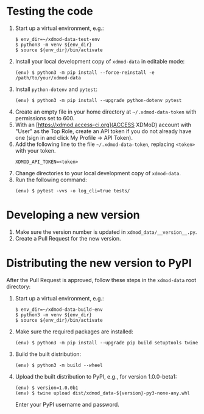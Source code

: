 # Testing the code
1. Start up a virtual environment, e.g.:
    ```
    $ env_dir=~/xdmod-data-test-env                                            
    $ python3 -m venv ${env_dir}                                                
    $ source ${env_dir}/bin/activate
    ```
1. Install your local development copy of `xdmod-data` in editable mode:
    ```
    (env) $ python3 -m pip install --force-reinstall -e /path/to/your/xdmod-data
    ```
1. Install `python-dotenv` and `pytest`:
    ```
    (env) $ python3 -m pip install --upgrade python-dotenv pytest
    ```
1. Create an empty file in your home directory at `~/.xdmod-data-token` with permissions set to 600.
1. With an [https://xdmod.access-ci.org](ACCESS XDMoD) account with "User" as the Top Role, create an API token if you do not already have one (sign in and click My Profile -> API Token).
1. Add the following line to the file `~/.xdmod-data-token`, replacing `<token>` with your token.
    ```
    XDMOD_API_TOKEN=<token>
    ```
1. Change directories to your local development copy of `xdmod-data`.
1. Run the following command:
    ```
    (env) $ pytest -vvs -o log_cli=true tests/ 
    ```

# Developing a new version
1. Make sure the version number is updated in `xdmod_data/__version__.py`.
1. Create a Pull Request for the new version.

# Distributing the new version to PyPI
After the Pull Request is approved, follow these steps in the `xdmod-data` root directory:
1. Start up a virtual environment, e.g.:
    ```
    $ env_dir=~/xdmod-data-build-env
    $ python3 -m venv ${env_dir}
    $ source ${env_dir}/bin/activate
    ```
1. Make sure the required packages are installed:
    ```
    (env) $ python3 -m pip install --upgrade pip build setuptools twine
    ```
1. Build the built distribution:
    ```
    (env) $ python3 -m build --wheel
    ```
1. Upload the built distribution to PyPI, e.g., for version 1.0.0-beta1:
    ```
    (env) $ version=1.0.0b1
    (env) $ twine upload dist/xdmod_data-${version}-py3-none-any.whl
    ```
    Enter your PyPI username and password.
